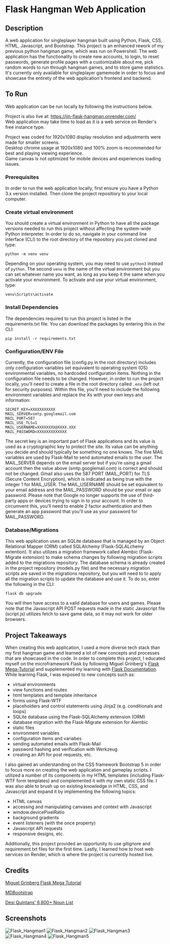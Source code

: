 # Flask Hangman Web Application

## Description
A web application for singleplayer hangman built using Python, Flask, CSS, HTML, Javascript, and Bootstrap. This project is an enhanced rework of my previous python hangman game, which was run on Powershell. The web application has the functionality to create new accounts, to login, to reset passwords, generate profile pages with a customizable about me, pick random words to run through hangman games, and to store game statistics. It's currently only available for singleplayer gamemode in order to focus and showcase the entirety of the web application's frontend and backend. 

## To Run
Web application can be run locally by following the instructions below. 

Project is also live at: https://jin-flask-hangman.onrender.com/<br/>
Web application may take time to load as it is a web service on Render's free instance type.

Project was coded for 1920x1080 display resolution and adjustments were made for smaller screens.<br/>
Desktop chrome usage at 1920x1080 and 100% zoom is recommended for best and playing viewing experience.<br/>
Game canvas is not optimized for mobile devices and experiences loading issues.

### Prerequisites
In order to run the web application locally, first ensure you have a Python 3.x version installed. Then clone the project repositiory to your local computer.

### Create virtual environment 
You should create a virtual environment in Python to have all the package versions needed to run this project without affecting the system-wide Python interpreter. In order to do so, navigate in your command line interface (CLI) to the root directory of the repository you just cloned and type: 
``` 
python -m venv venv 
``` 
Depending on your operating system, you may need to use ` python3 ` instead of ` python `. The second ` venv ` is the name of the virtual environment but you can set whatever name you want, as long as you keep it the same when you activate your environment. To activate and use your virtual environment, type: 
``` 
venv\Scripts\activate 
```

### Install Dependencies
The dependencies required to run this project is listed in the requirements.txt file. You can download the packages by entering this in the CLI: 
```
pip install -r requirements.txt
```

### Configuration/ENV File
Currently, the configuration file (config.py in the root directory) includes only configuration variables set equivalent to operating system (OS) environmental variables, no hardcoded configuration items. Nothing in the configuration file needs to be changed. However, in order to run the project locally, you'll need to create a file in the root directory called ` .env ` (left out for security purposes). Within this file, you'll need to include the following environment variables and replace the Xs with your own keys and information: 
``` 
SECRET_KEY=XXXXXXXXXXX 
MAIL_SERVER=smtp.googlemail.com 
MAIL_PORT=587 
MAIL_USE_TLS=1 
MAIL_USERNAME=XXXXXXXX@XXXX.XXX
MAIL_PASSWORD=XXXXXXXXXXXXX 
```
The secret key is an important part of Flask applications and its value is used as a cryptographic key to protect the site. Its value can be anything you decide and should typically be something no one knows. The five MAIL variables are used by Flask-Mail to send automated emails to the user. The MAIL_SERVER depends on the email server but if you're using a gmail account then the value above (smtp.googlemail.com) is correct and should not be changed. Gmail also uses the 587 PORT (MAIL_PORT) for TLS (Secure Content Encryption), which is indicated as being true with the integer 1 for MAIL_USER. The MAIL_USERNAME should be set equivalent to your email address and the MAIL_PASSWORD should be your email or app password. Please note that Google no longer supports the use of third-party apps or devices trying to sign in to your account. In order to circumvent this, you'll need to enable 2 factor authentication and then generate an app password that you'll use as your password for MAIL_PASSWORD.

### Database/Migrations
This web application uses an SQLite database that is managed by an Object Relational Mapper (ORM) called SQLAlchemy (Flask-SQLALchemy extention). It also utilizes a migration framework called Alembic (Flask-Migrate extension) to make schema changes by following migration scripts added to the migrations repository. The database schema is already created in the project repository (models.py file) and the necessary migration scripts are saved in the migrations repository, but you will need to to apply all the migration scripts to update the database and use it. To do so, enter the following in the CLI: 
``` 
flask db upgrade 
``` 
You will then have access to a valid database for users and games. Please note that the Javascript API POST requests made in the static Javascript file (script.js) utilizes fetch to save game data, so it may not work for older browsers.

## Project Takeaways
When creating this web application, I used a more diverse tech stack than my first hangman game and learned a lot of new concepts and processes that are showcased in the code. In order to complete this project, I educated myself on the microframework Flask by following Miguel Grinberg's [Flask Mega-Tutorial](https://blog.miguelgrinberg.com/post/the-flask-mega-tutorial-part-i-hello-world) and supplemented my learning with [Flask Documentation](https://flask.palletsprojects.com/en/2.2.x/). While learning Flask, I was exposed to new concepts such as: 
* virtual environments
* view functions and routes
* html templates and template inheritance
* forms using Flask-WTF
* placeholders and control statements using Jinja2 (e.g. conditionals and loops)
* SQLite database using the Flask-SQLAlchemy extension (ORM)
* database migration with the Flask-Migrate extension for Alembic
* static files
* environment variables
* configuration items and variabes
* sending automated emails with Flask-Mail
* password hashing and verification with Werkzeug
* creating an API for post requests, etc.

I also gained an understanding on the CSS framework Bootstrap 5 in order to focus more on creating the web application and gameplay scripts. I utilized a number of its components in my HTML templates (including Flask-WTF form templates) and complemented it with my own static CSS file. I was also able to brush up on existing knowledge in HTML, CSS, and Javascript and expand it by implementing the following topics: 
* HTML canvas
* accessing and manipulating canvases and context with Javascript
* window.devicePixelRatio
* background gradients
* event listeners (with the once property)
* Javascript API requests
* responsive designs, etc. 

Additionally, this project provided an opportunity to use gitignore and requirement.txt files for the first time. Lastly, I learned how to host web services on Render, which is where the project is currently hosted live.

## Credits
[Miguel Grinberg Flask Mega Tutorial](https://blog.miguelgrinberg.com/post/the-flask-mega-tutorial-part-i-hello-world)

[MDBootstrap](https://mdbootstrap.com/docs/standard/extended/login/)

[Desi Quintans' 6,800+ Noun List](https://www.desiquintans.com/nounlist)

## Screenshots
![Flask_Hangman1](https://user-images.githubusercontent.com/102393842/217394410-e80d1d0c-e4b4-4799-aa90-1cfe30181848.png)
![Flask_Hangman2](https://user-images.githubusercontent.com/102393842/217394435-dc14d9e2-d7fb-4419-9450-5cae2a47c562.png)
![Flask_Hangman3](https://user-images.githubusercontent.com/102393842/217394447-adae22ce-a969-4773-8823-0c267ff7f3c6.png)
![Flask_Hangman4](https://user-images.githubusercontent.com/102393842/217394458-e7117377-f758-4063-ac4c-829b2b17ba8f.png)
![Flask_Hangman5](https://user-images.githubusercontent.com/102393842/217394467-d86111d4-ab75-480d-b7f9-f15d148feb7e.png)
